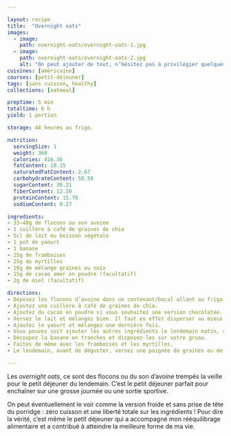 ```yaml
---

layout: recipe
title:  "Overnight oats"
images:
  - image:
    path: overnight-oats/overnight-oats-1.jpg
  - image:
    path: overnight-oats/overnight-oats-2.jpg
    alt: "On peut ajouter de tout, n’hésitez pas à privilégier quelques graines pour amener du croquant et rendre le bol plus intéressant."
cuisines: [américaine]
courses: [petit-déjeuner]
tags: [sans cuisson, healthy]
collections: [oatmeal]

preptime: 5 min
totaltime: 6 h 
yield: 1 portion

storage: 48 heures au frigo.

nutrition:
  servingSize: 1
  weight: 360
  calories: 416.36
  fatContent: 10.15
  saturatedFatContent: 2.67
  carbohydrateContent: 58.59
  sugarContent: 30.21
  fiberContent: 12.20
  proteinContent: 15.70
  sodiumContent: 0.27

ingredients:
- 35–40g de flocons ou son avoine
- 1 cuillère à café de graines de chia
- 5cl de lait ou boisson végétale
- 1 pot de yaourt
- 1 banane
- 25g de framboises
- 25g de myrtilles
- 10g de mélange graines ou noix
- 15g de cacao amer en poudre (facultatif)
- 2g de miel (facultatif)

directions:
- Déposez les flocons d’avoine dans un contenant/bocal allant au frigo.
- Ajoutez une cuillère à café de graines de chia.
- Ajoutez du cacao en poudre si vous souhaitez une version chocolatée.
- Versez le lait et mélangez bien. Il faut en effet disperser au mieux les graines de chia puisque celles-ci vont gonfler au contact prolongé du lait (concept du pudding de chia).
- Ajoutez le yaourt et mélangez une dernière fois.
- Vous pouvez soit ajouter les autres ingrédients le lendemain matin, soit les ajouter maintenant.
- Découpez la banane en tranches et disposez-les sur votre gruau.
- Faites de même avec les framboises et les myrtilles.
- Le lendemain, avant de déguster, versez une poignée de graines ou de noix et un peu de miel si vous êtes un bec sucré.

---
```


Les <i lang="en">overnight oats</i>, ce sont des flocons ou du son d’avoine trempés la veille pour le petit déjeuner du lendemain. C’est le petit déjeuner parfait pour enchaîner sur une grosse journée ou une sortie sportive.

On peut éventuellement le voir comme la version froide et sans prise de tête du porridge&nbsp;: zéro cuisson et une liberté totale sur les ingrédients&nbsp;! Pour dire la vérité, c’est même le petit déjeuner qui a accompagné mon rééquilibrage alimentaire et a contribué à atteindre la meilleure forme de ma vie.